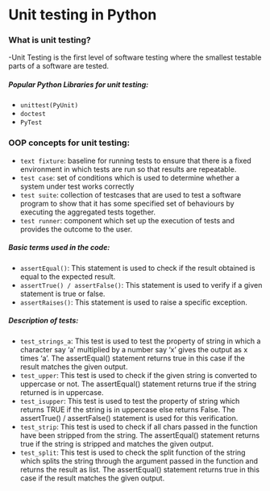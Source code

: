 # Unit testing in Python

### What is unit testing?
-Unit Testing is the first level of software testing where the smallest testable parts of a software are tested.


##### Popular Python Libraries for unit testing:
 - `unittest(PyUnit)`
 - `doctest`
 - `PyTest`

### OOP concepts for unit testing:

- `text fixture`:  baseline for running tests to ensure that there is a fixed environment in which tests are run so that results are repeatable.
- `test case`: set of conditions which is used to determine whether a system under test works correctly
- `test suite`: collection of testcases that are used to test a software program to show that it has some specified set of behaviours by executing the aggregated tests together.
- `test runner`: component which set up the execution of tests and provides the outcome to the user.


##### Basic terms used in the code:

- `assertEqual()`: This statement is used to check if the result obtained is equal to the expected result.
- `assertTrue() / assertFalse()`: This statement is used to verify if a given statement is true or false.
- `assertRaises()`: This statement is used to raise a specific exception.

##### Description of tests:

- `test_strings_a`: This test is used to test the property of string in which a character say ‘a’ multiplied by a number say ‘x’ gives the output as x times ‘a’. The assertEqual() statement returns true in this case if the result matches the given output.
- `test_upper`: This test is used to check if the given string is converted to uppercase or not. The assertEqual() statement returns true if the string returned is in uppercase.
- `test_isupper`: This test is used to test the property of string which returns TRUE if the string is in uppercase else returns False. The assertTrue() / assertFalse() statement is used for this verification.
- `test_strip`: This test is used to check if all chars passed in the function have been stripped from the string. The assertEqual() statement returns true if the string is stripped and matches the given output.
- `test_split`: This test is used to check the split function of the string which splits the string through the argument passed in the function and returns the result as list. The assertEqual() statement returns true in this case if the result matches the given output.
